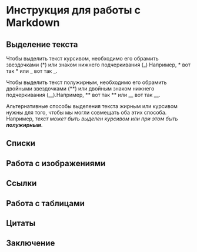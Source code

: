 # Инструкция для работы с Markdown

## Выделение текста

Чтобы выделить текст курсивом, необходимо его обрамить звездочками (*) или знаком нижнего подчеркивания (_) Например, * вот так * или _ вот так _.

Чтобы выделить текст полужирным, необходимо его обрамить двойными звездочками (**) или двойным знаком нижнего подчеркивания (__).Например, ** вот так ** или __ вот так __.

Альтернативные способы выделения текста жирным или курсивом нужны для того, чтобы мы могли совмещать оба этих способа. Например, _текст может быть выделен курсивом или при этом быть **полужирным**_.

## Списки

##  Работа с изображениями

## Ссылки

## Работа с таблицами

## Цитаты

## Заключение